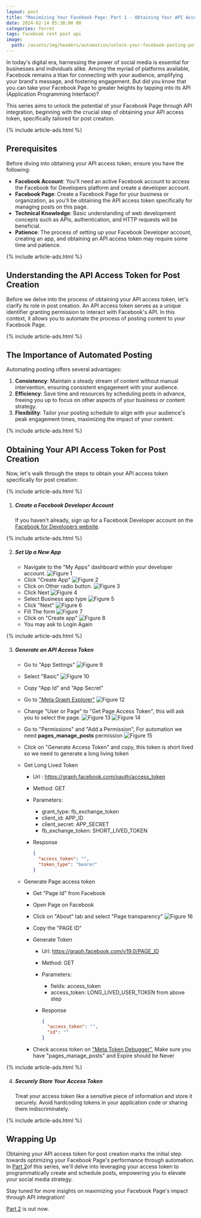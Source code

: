 ```yaml
---
layout: post
title: "Maximizing Your Facebook Page: Part 1 - Obtaining Your API Access Token"
date: 2024-02-14 05:38:00 00
categories: ferret
tags: facebook rest post api
image:
  path: /assets/img/headers/automation/unlock-your-facebook-posting-potential-1.webp
---
```


In today's digital era, harnessing the power of social media is essential for businesses and individuals alike. Among the myriad of platforms available, Facebook remains a titan for connecting with your audience, amplifying your brand's message, and fostering engagement. But did you know that you can take your Facebook Page to greater heights by tapping into its API (Application Programming Interface)?

This series aims to unlock the potential of your Facebook Page through API integration, beginning with the crucial step of obtaining your API access token, specifically tailored for post creation.

{% include article-ads.html %}

## Prerequisites

Before diving into obtaining your API access token, ensure you have the following:

- **Facebook Account**: You'll need an active Facebook account to access the Facebook for Developers platform and create a developer account.
- **Facebook Page**: Create a Facebook Page for your business or organization, as you'll be obtaining the API access token specifically for managing posts on this page.
- **Technical Knowledge**: Basic understanding of web development concepts such as APIs, authentication, and HTTP requests will be beneficial.
- **Patience**: The process of setting up your Facebook Developer account, creating an app, and obtaining an API access token may require some time and patience.

{% include article-ads.html %}

## Understanding the API Access Token for Post Creation

Before we delve into the process of obtaining your API access token, let's clarify its role in post creation. An API access token serves as a unique identifier granting permission to interact with Facebook's API. In this context, it allows you to automate the process of posting content to your Facebook Page.

{% include article-ads.html %}

## The Importance of Automated Posting

Automating posting offers several advantages:

1. **Consistency**: Maintain a steady stream of content without manual intervention, ensuring consistent engagement with your audience.
2. **Efficiency**: Save time and resources by scheduling posts in advance, freeing you up to focus on other aspects of your business or content strategy.
3. **Flexibility**: Tailor your posting schedule to align with your audience's peak engagement times, maximizing the impact of your content.

{% include article-ads.html %}

## Obtaining Your API Access Token for Post Creation

Now, let's walk through the steps to obtain your API access token specifically for post creation:

{% include article-ads.html %}

1.  ##### **Create a Facebook Developer Account**

    If you haven't already, sign up for a Facebook Developer account on the [Facebook for Developers website](https://developers.facebook.com/).

{% include article-ads.html %}

2.  ##### **Set Up a New App**

    - Navigate to the "My Apps" dashboard within your developer account.
      ![Figure 1](/assets/img/posts/automation/facebook-automation/facebook-1.webp)
    - Click "Create App"
      ![Figure 2](/assets/img/posts/automation/facebook-automation/facebook-2.webp)
    - Click on Other radio button.
      ![Figure 3](/assets/img/posts/automation/facebook-automation/facebook-3.webp)
    - Click Next
      ![Figure 4](/assets/img/posts/automation/facebook-automation/facebook-4.webp)
    - Select Business app type
      ![Figure 5](/assets/img/posts/automation/facebook-automation/facebook-5.webp)
    - Click "Next"
      ![Figure 6](/assets/img/posts/automation/facebook-automation/facebook-6.webp)
    - Fill The form
      ![Figure 7](/assets/img/posts/automation/facebook-automation/facebook-7.webp)
    - Click on "Create app"
      ![Figure 8](/assets/img/posts/automation/facebook-automation/facebook-8.webp)
    - You may ask to Login Again

{% include article-ads.html %}

3.  ##### **Generate an API Access Token**

    - Go to "App Settings"
      ![Figure 9](/assets/img/posts/automation/facebook-automation/facebook-9.webp)
    - Select "Basic"
      ![Figure 10](/assets/img/posts/automation/facebook-automation/facebook-10.webp)
    - Copy "App Id" and "App Secret"
    - Go to ["Meta Graph Explorer"](https://developers.facebook.com/tools/explorer)
      ![Figure 12](/assets/img/posts/automation/facebook-automation/facebook-12.webp)
    - Change "User or Page" to "Get Page Access Token", this will ask you to select the page.
      ![Figure 13](/assets/img/posts/automation/facebook-automation/facebook-13.webp)
      ![Figure 14](/assets/img/posts/automation/facebook-automation/facebook-14.webp)
    - Go to "Permissions" and "Add a Permission", For automation we need **pages_manage_posts** permission
      ![Figure 15](/assets/img/posts/automation/facebook-automation/facebook-15.webp)
    - Click on "Generate Access Token" and copy, this token is short lived so we need to generate a long living token
    - Get Long Lived Token

      - Url : https://graph.facebook.com/oauth/access_token
      - Method: GET
      - Parameters:
        - grant_type: fb_exchange_token
        - client_id: APP_ID
        - client_secret: APP_SECRET
        - fb_exchange_token: SHORT_LIVED_TOKEN
      - Response

        ```json
        {
          "access_token": "",
          "token_type": "bearer"
        }
        ```

    - Generate Page access token

      - Get "Page Id" from Facebook
      - Open Page on Facebook
      - Click on "About" tab and select "Page transparency"
        ![Figure 16](/assets/img/posts/automation/facebook-automation/facebook-16.webp)
      - Copy the "PAGE ID"

      - Generate Token

        - Url: https://graph.facebook.com/v19.0/PAGE_ID
        - Method: GET
        - Parameters:
          - fields: access_token
          - access_token: LONG_LIVED_USER_TOKEN from above step
        - Response

          ```json
          {
            "access_token": "",
            "id": ""
          }
          ```

      - Check access token on ["Meta Token Debugger"](https://developers.facebook.com/tools/debug/accesstoken), Make sure you have "pages_manage_posts" and Expire should be Never

{% include article-ads.html %}

4.  ##### **Securely Store Your Access Token**
    Treat your access token like a sensitive piece of information and store it securely. Avoid hardcoding tokens in your application code or sharing them indiscriminately.

{% include article-ads.html %}

## Wrapping Up

Obtaining your API access token for post creation marks the initial step towards optimizing your Facebook Page's performance through automation. In [Part 2](/posts/how-to-post-on-facebook-page-using-rest-api-part2)of this series, we'll delve into leveraging your access token to programmatically create and schedule posts, empowering you to elevate your social media strategy.

Stay tuned for more insights on maximizing your Facebook Page's impact through API integration!

[Part 2](/posts/how-to-post-on-facebook-page-using-rest-api-part2) is out now.
